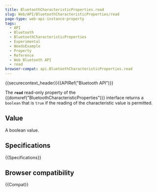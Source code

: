 ```yaml
---
title: BluetoothCharacteristicProperties.read
slug: Web/API/BluetoothCharacteristicProperties/read
page-type: web-api-instance-property
tags:
  - API
  - Bluetooth
  - BluetoothCharacteristicProperties
  - Experimental
  - NeedsExample
  - Property
  - Reference
  - Web Bluetooth API
  - read
browser-compat: api.BluetoothCharacteristicProperties.read
---
```

{{securecontext_header}}{{APIRef("Bluetooth API")}}

The **`read`** read-only property of the
{{domxref("BluetoothCharacteristicProperties")}} interface returns a
`boolean` that is `true` if the reading of the characteristic
value is permitted.

## Value

A boolean value.

## Specifications

{{Specifications}}

## Browser compatibility

{{Compat}}
